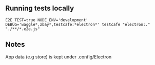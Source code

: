 ## Running tests locally

`E2E_TEST=true NODE_ENV='development' DEBUG='waggle*,zbay*,testcafe:*electron*' testcafe "electron:." "./**/*.e2e.js"`

## Notes

App data (e.g store) is kept under .config/Electron